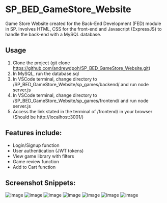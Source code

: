 # SP_BED_GameStore_Website

Game Store Website created for the Back-End Development (FED) module in SP. Involves HTML, CSS for the front-end and Javascript (ExpressJS) to handle the back-end with a MySQL database.

## Usage
1. Clone the project (git clone https://github.com/andrewdpoh/SP_BED_GameStore_Website.git)
2. In MySQL, run the database.sql
3. In VSCode terminal, change directory to /SP_BED_GameStore_Website/sp_games/backend/ and run node server.js
4. In VSCode terminal, change directory to /SP_BED_GameStore_Website/sp_games/frontend/ and run node server.js
5. Access the link stated in the terminal of /frontend/ in your browser (Should be http://localhost:3001/)

## Features include:
- Login/Signup function
- User authentication (JWT tokens)
- View game library with filters
- Game review function
- Add to Cart function

## Screenshot Snippets:
![image](https://github.com/andrewdpoh/SP_BED_GameStore_Website/assets/88697807/7d93dbb3-4ad7-4ca0-97be-f2cc8c9c9d25)
![image](https://github.com/andrewdpoh/SP_BED_GameStore_Website/assets/88697807/77c71006-cdaa-4142-b388-895126796417)
![image](https://github.com/andrewdpoh/SP_BED_GameStore_Website/assets/88697807/f18daae3-a005-46c2-9217-408c5a7bfbbb)
![image](https://github.com/andrewdpoh/SP_BED_GameStore_Website/assets/88697807/2b3046fd-71c3-4ae2-b8ab-587c470e61b0)
![image](https://github.com/andrewdpoh/SP_BED_GameStore_Website/assets/88697807/f684ca4f-3a34-4f80-895c-f05bdd3ae881)
![image](https://github.com/andrewdpoh/SP_BED_GameStore_Website/assets/88697807/dad0461d-3885-440d-87b6-02c97eb317bb)
![image](https://github.com/andrewdpoh/SP_BED_GameStore_Website/assets/88697807/666331c4-ac54-48ab-adec-9dde0046f8b7)
